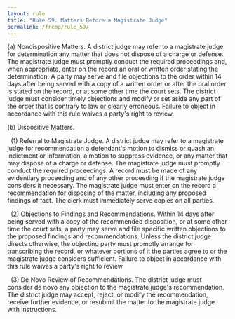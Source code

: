 ```yaml
---
layout: rule
title: "Rule 59. Matters Before a Magistrate Judge"
permalink: /frcmp/rule_59/
---
```


(a) Nondispositive Matters. A district judge may refer to a magistrate judge for determination any matter that does not dispose of a charge or defense. The magistrate judge must promptly conduct the required proceedings and, when appropriate, enter on the record an oral or written order stating the determination. A party may serve and file objections to the order within 14 days after being served with a copy of a written order or after the oral order is stated on the record, or at some other time the court sets. The district judge must consider timely objections and modify or set aside any part of the order that is contrary to law or clearly erroneous. Failure to object in accordance with this rule waives a party's right to review.


(b) Dispositive Matters.


&nbsp;&nbsp;(1) Referral to Magistrate Judge. A district judge may refer to a magistrate judge for recommendation a defendant's motion to dismiss or quash an indictment or information, a motion to suppress evidence, or any matter that may dispose of a charge or defense. The magistrate judge must promptly conduct the required proceedings. A record must be made of any evidentiary proceeding and of any other proceeding if the magistrate judge considers it necessary. The magistrate judge must enter on the record a recommendation for disposing of the matter, including any proposed findings of fact. The clerk must immediately serve copies on all parties.


&nbsp;&nbsp;(2) Objections to Findings and Recommendations. Within 14 days after being served with a copy of the recommended disposition, or at some other time the court sets, a party may serve and file specific written objections to the proposed findings and recommendations. Unless the district judge directs otherwise, the objecting party must promptly arrange for transcribing the record, or whatever portions of it the parties agree to or the magistrate judge considers sufficient. Failure to object in accordance with this rule waives a party's right to review.


&nbsp;&nbsp;(3) De Novo Review of Recommendations. The district judge must consider de novo any objection to the magistrate judge's recommendation. The district judge may accept, reject, or modify the recommendation, receive further evidence, or resubmit the matter to the magistrate judge with instructions.
